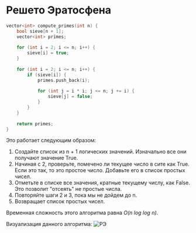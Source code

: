 # Решето Эратосфена

```cpp
vector<int> compute_primes(int n) {
    bool sieve[n + 1];
    vector<int> primes;
    
    for (int i = 2; i <= n; i++) {
        sieve[i] = true;
    }
 
    for (int i = 2; i <= n; i++) {
        if (sieve[i]) {
            primes.push_back(i);
            
            for (int j = i * i; j <= n; j += i) {
                sieve[j] = false;
            }
        }
    }
    
    return primes;
}
```

Это работает следующим образом:

1. Создайте список из n + 1 логических значений. Изначально все они получают значение True.
2. Начиная с 2, проверьте, помечено ли текущее число в сите как True. Если это так, то это простое число. Добавьте его в список простых чисел.
3. Отметьте в списке все значения, кратные текущему числу, как False. Это позволит "отсеять" не простые числа.
4. Повторяйте шаги 2 и 3, пока мы не дойдем до n.
5. Возвращает список простых чисел.

Временная сложность этого алгоритма равна *O(n log log n)*.

Визуализация данного алгоритма:
![РЭ](https://brestprog.by/topics/primesieve/eratosthenes.gif)
